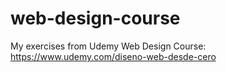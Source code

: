 # web-design-course
My exercises from Udemy Web Design Course: https://www.udemy.com/diseno-web-desde-cero

